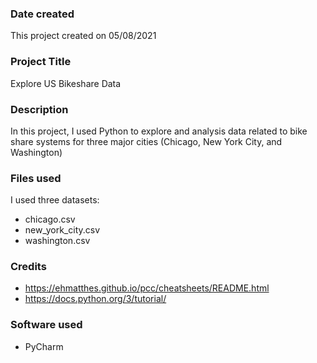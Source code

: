 
### Date created
This project created on 05/08/2021

### Project Title
Explore US Bikeshare Data

### Description
In this project, I used Python to explore and analysis data related to bike share systems for three major cities (Chicago, New York City, and Washington)

### Files used
I used three datasets:
- chicago.csv
- new_york_city.csv
- washington.csv

### Credits
- https://ehmatthes.github.io/pcc/cheatsheets/README.html
- https://docs.python.org/3/tutorial/

### Software used
- PyCharm
